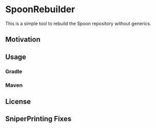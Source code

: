 # SpoonRebuilder

This is a simple tool to rebuild the Spoon repository without generics.

## Motivation
## Usage
### Gradle
### Maven
## License
## SniperPrinting Fixes
